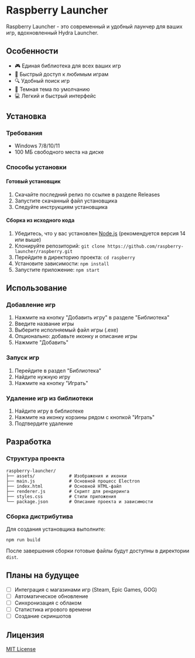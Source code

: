 # Raspberry Launcher

Raspberry Launcher - это современный и удобный лаунчер для ваших игр, вдохновленный Hydra Launcher.

## Особенности

- 🎮 Единая библиотека для всех ваших игр
- 🎯 Быстрый доступ к любимым играм
- 🔍 Удобный поиск игр
- 🌙 Темная тема по умолчанию
- 💻 Легкий и быстрый интерфейс

## Установка

### Требования

- Windows 7/8/10/11
- 100 МБ свободного места на диске

### Способы установки

#### Готовый установщик

1. Скачайте последний релиз по ссылке в разделе Releases
2. Запустите скачанный файл установщика
3. Следуйте инструкциям установщика

#### Сборка из исходного кода

1. Убедитесь, что у вас установлен [Node.js](https://nodejs.org/) (рекомендуется версия 14 или выше)
2. Клонируйте репозиторий: `git clone https://github.com/raspberry-launcher/raspberry.git`
3. Перейдите в директорию проекта: `cd raspberry`
4. Установите зависимости: `npm install`
5. Запустите приложение: `npm start`

## Использование

### Добавление игр

1. Нажмите на кнопку "Добавить игру" в разделе "Библиотека"
2. Введите название игры
3. Выберите исполняемый файл игры (.exe)
4. Опционально: добавьте иконку и описание игры
5. Нажмите "Добавить"

### Запуск игр

1. Перейдите в раздел "Библиотека"
2. Найдите нужную игру
3. Нажмите на кнопку "Играть"

### Удаление игр из библиотеки

1. Найдите игру в библиотеке
2. Нажмите на иконку корзины рядом с кнопкой "Играть"
3. Подтвердите удаление

## Разработка

### Структура проекта

```
raspberry-launcher/
├── assets/             # Изображения и иконки
├── main.js             # Основной процесс Electron
├── index.html          # Основной HTML-файл
├── renderer.js         # Скрипт для рендеринга
├── styles.css          # Стили приложения
└── package.json        # Описание проекта и зависимости
```

### Сборка дистрибутива

Для создания установщика выполните:

```
npm run build
```

После завершения сборки готовые файлы будут доступны в директории `dist`.

## Планы на будущее

- [ ] Интеграция с магазинами игр (Steam, Epic Games, GOG)
- [ ] Автоматическое обновление
- [ ] Синхронизация с облаком
- [ ] Статистика игрового времени
- [ ] Создание скриншотов

## Лицензия

[MIT License](LICENSE) 
